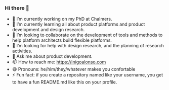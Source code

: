 ### Hi there 👋

- 🔭 I’m currently working on my PhD at Chalmers.
- 🌱 I’m currently learning all about product platforms and  product development and design research.
- 👯 I’m looking to collaborate on the development of tools and methods to help platform architects build flexible platforms.
- 🤔 I’m looking for help with design research, and the planning of research activities.
- 💬 Ask me about product development.
- 📫 How to reach me: https://inigoalonso.com
- 😄 Pronouns: he/him/they/whatever makes you confortable
- ⚡ Fun fact: if you create a repository named like your username, you get to have a fun README.md like this on your profile.
